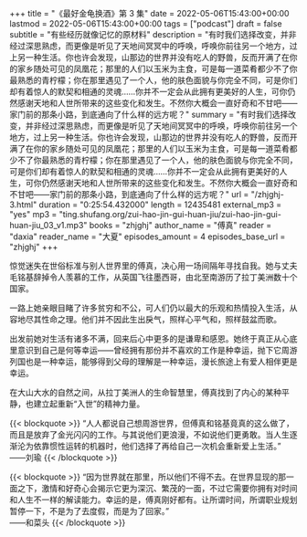 +++
title = "《最好金龟换酒》第 3 集"
date = 2022-05-06T15:43:00+00:00
lastmod = 2022-05-06T15:43:00+00:00
tags = ["podcast"]
draft = false
subtitle = "有些经历就像记忆的原材料"
description = "有时我们选择改变，并非经过深思熟虑，而更像是听见了天地间冥冥中的呼唤，呼唤你前往另一个地方，过上另一种生活。你也许会发现，山那边的世界并没有吃人的野兽，反而开满了在你的家乡随处可见的凤凰花；那里的人们以玉米为主食，可是每一道菜肴都少不了你最熟悉的青柠檬；你在那里遇见了一个人，他的肤色面貌与你完全不同，可是你们却有着惊人的默契和相通的灵魂……你并不一定会从此拥有更美好的人生，可你仍然感谢天地和人世所带来的这些变化和发生。不然你大概会一直好奇和不甘吧——家门前的那条小路，到底通向了什么样的远方呢？"
summary = "有时我们选择改变，并非经过深思熟虑，而更像是听见了天地间冥冥中的呼唤，呼唤你前往另一个地方，过上另一种生活。你也许会发现，山那边的世界并没有吃人的野兽，反而开满了在你的家乡随处可见的凤凰花；那里的人们以玉米为主食，可是每一道菜肴都少不了你最熟悉的青柠檬；你在那里遇见了一个人，他的肤色面貌与你完全不同，可是你们却有着惊人的默契和相通的灵魂……你并不一定会从此拥有更美好的人生，可你仍然感谢天地和人世所带来的这些变化和发生。不然你大概会一直好奇和不甘吧——家门前的那条小路，到底通向了什么样的远方呢？"
url = "/zhjghj-3.html"
duration = "0:25:54.432000"
length = 12435481
external_mp3 = "yes"
mp3 = "ting.shufang.org/zui-hao-jin-gui-huan-jiu/zui-hao-jin-gui-huan-jiu_03_v1.mp3"
books = "zhjghj"
author_name = "傅真"
reader = "daxia"
reader_name = "大夏"
episodes_amount = 4
episodes_base_url = "zhjghj"
+++

惊觉迷失在世俗标准与别人世界里的傅真，决心用一场间隔年寻找自我。她与丈夫毛铭基辞掉令人羡慕的工作，从英国飞往墨西哥，由北至南游历了拉丁美洲数十个国家。

一路上她亲眼目睹了许多贫穷和不公，可人们仍以最大的乐观和热情投入生活，从容地尽其性命之理。他们并不因此生出戾气，照样心平气和，照样鼓盆而歌。

出发前她对生活有诸多不满，回来后心中更多的是谦卑和感恩。她终于真正从心底里意识到自己是何等幸运——曾经拥有那份并不喜欢的工作是种幸运，抛下它周游列国也是一种幸运，能够得到父母的理解是一种幸运，漫长旅途上有爱人相伴更是幸运。

在大山大水的自然之间，从拉丁美洲人的生命智慧里，傅真找到了内心的某种平静，也建立起重新“入世”的精神力量。

{{< blockquote >}}
“人人都说自己想周游世界，但傅真和铭基竟真的这么做了，而且是放弃了金光闪闪的工作。与其说他们更浪漫，不如说他们更勇敢。当人生逐渐沦为依靠惯性运转的机器时，他们选择了再给自己一次机会重新爱上生活。”  
——刘瑜
{{< /blockquote >}}

{{< blockquote >}}
“因为世界就在那里，所以他们不得不去。在世界显现的那一面之下，激情和好奇心会揭示它更为深沉、繁茂的一面，不过它需要你拥有对时间和人生不一样的解读能力。幸运的是，傅真刚好都有。让所谓时间，所谓职业规划暂停一下，不是为了去度假，而是为了回家。”  
——和菜头
{{< /blockquote >}}

